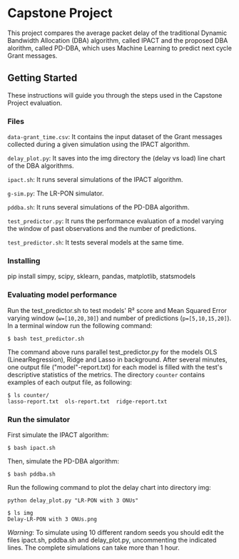 # Capstone Project

This project compares the average packet delay of the traditional Dynamic Bandwidth Allocation (DBA) algorithm, called IPACT and the proposed DBA alorithm, called PD-DBA, which uses Machine Learning to predict next cycle Grant messages.

## Getting Started
These instructions will guide you through the steps used in the Capstone Project evaluation.

### Files

`data-grant_time.csv`: It contains the input dataset of the Grant messages collected during a given simulation using the IPACT algorithm.

`delay_plot.py`: It saves into the img directory the (delay vs load) line chart of the DBA algorithms.

`ipact.sh`: It runs several simulations of the IPACT algorithm.

`g-sim.py`: The LR-PON simulator.

`pddba.sh`: It runs several simulations of the PD-DBA algorithm.

`test_predictor.py`: It runs the performance evaluation of a model varying the window of past observations and the number of predictions.

`test_predictor.sh`: It tests several models at the same time.

### Installing

pip install simpy, scipy, sklearn, pandas, matplotlib, statsmodels

### Evaluating model performance

Run the test_predictor.sh to test models' R² score and Mean Squared Error varying window (`w=[10,20,30]`) and number of predictions (`p=[5,10,15,20]`). In a terminal window run the following command:

```
$ bash test_predictor.sh
```
The command above runs parallel test_predictor.py for the models OLS (LinearRegression), Ridge and Lasso in background. After several minutes, one output file ("model"-report.txt) for each model is filled with the test's descriptive statistics of the metrics. The directory `counter` contains examples of each output file, as following:

```
$ ls counter/
lasso-report.txt  ols-report.txt  ridge-report.txt
```

### Run the simulator

First simulate the IPACT algorithm:

```
$ bash ipact.sh
```

Then, simulate the PD-DBA algorithm:

```
$ bash pddba.sh
```

Run the following command to plot the delay chart into directory img:

```
python delay_plot.py "LR-PON with 3 ONUs"
```

```
$ ls img
Delay-LR-PON with 3 ONUs.png
```

*Warning*: To simulate using 10 different random seeds you should edit the files ipact.sh, pddba.sh and delay_plot.py, uncommenting the indicated lines. The complete simulations can take more than 1 hour.

